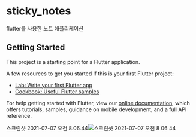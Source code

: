 # sticky_notes

flutter를 사용한 노트 애플리케이션

## Getting Started

This project is a starting point for a Flutter application.

A few resources to get you started if this is your first Flutter project:

- [Lab: Write your first Flutter app](https://flutter.dev/docs/get-started/codelab)
- [Cookbook: Useful Flutter samples](https://flutter.dev/docs/cookbook)

For help getting started with Flutter, view our
[online documentation](https://flutter.dev/docs), which offers tutorials,
samples, guidance on mobile development, and a full API reference.


스크린샷 2021-07-07 오전 8.06.44![스크린샷 2021-07-07 오전 8 06 44](https://user-images.githubusercontent.com/15680656/125186181-c3d3a800-e263-11eb-9fd8-5137225d4e56.png)

